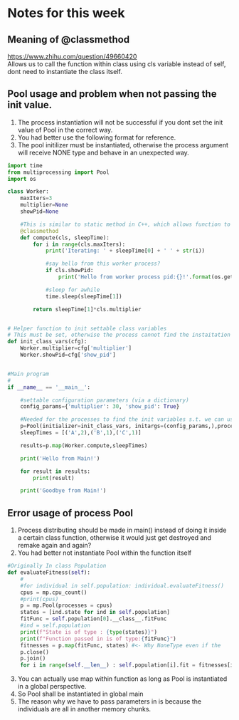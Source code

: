 # Notes for this week

## Meaning of @classmethod
https://www.zhihu.com/question/49660420
<br /> Allows us to call the function within class using cls variable instead of self, dont need to instantiate the class itself.


## Pool usage and problem when not passing the init value.
1. The process instantiation will not be successful if you dont set the init value of Pool in the correct way.
2. You had better use the following format for reference.
3. The pool initilizer must be instantiated, otherwise the process argument will receive NONE type and behave in an unexpected way.

```python
import time
from multiprocessing import Pool
import os

class Worker:
    maxIters=3
    multiplier=None
    showPid=None

    #This is similar to static method in C++, which allows function to be called without instatantiation
    @classmethod
    def compute(cls, sleepTime):
        for i in range(cls.maxIters):
            print('Iterating: ' + sleepTime[0] + ' ' + str(i))

            #say hello from this worker process?
            if cls.showPid:
                print('Hello from worker process pid:{}!'.format(os.getpid()))

            #sleep for awhile
            time.sleep(sleepTime[1])

        return sleepTime[1]*cls.multiplier


# Helper function to init settable class variables
# This must be set, otherwise the process cannot find the instaitation of objects.
def init_class_vars(cfg):
    Worker.multiplier=cfg['multiplier']
    Worker.showPid=cfg['show_pid']


#Main program
#
if __name__ == '__main__':

    #settable configuration parameters (via a dictionary)
    config_params={'multiplier': 30, 'show_pid': True}

    #Needed for the processes to find the init variables s.t. we can use them.
    p=Pool(initializer=init_class_vars, initargs=(config_params,),processes=3)
    sleepTimes = [('A',2),('B',1),('C',1)]

    results=p.map(Worker.compute,sleepTimes)

    print('Hello from Main!')

    for result in results:
        print(result)

    print('Goodbye from Main!')
```

## Error usage of process Pool
1. Process distributing should be made in main() instead of doing it inside a certain class function, otherwise it would just get destroyed and remake again and again?
2.  You had better not instantiate Pool within the function itself

```python
#Originally In class Population
def evaluateFitness(self):
    #
    #for individual in self.population: individual.evaluateFitness()
    cpus = mp.cpu_count()
    #print(cpus)
    p = mp.Pool(processes = cpus)
    states = [ind.state for ind in self.population]
    fitFunc = self.population[0].__class__.fitFunc
    #ind = self.population
    print(f"State is of type : {type(states)}")
    print(f"Function passed in is of type:{fitFunc}")
    fitnesses = p.map(fitFunc, states) #<- Why NoneType even if the
    p.close()
    p.join()
    for i in range(self.__len__) : self.population[i].fit = fitnesses[i]

```

3. You can actually use map within function as long as Pool is instantiated in a global perspective.
4. So Pool shall be instantiated in global main
5. The reason why we have to pass parameters in is because the individuals are all in another memory chunks.
